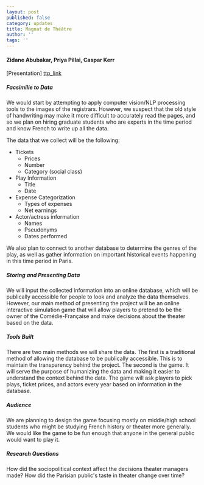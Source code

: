```yaml
---
layout: post
published: false
category: updates
title: Magnat de Théâtre
author: ''
tags: ''
---
```

#### Zidane Abubakar, Priya Pillai, Caspar Kerr

[Presentation] [ttp_link]

[ttp_link]: https://docs.google.com/presentation/d/10SF8kv9Dlyk2DlEJ2dM2owL2le6AXQ5RgAdGGFpvyZo/edit?usp=sharing

##### Facsimilie to Data

We would start by attempting to apply computer vision/NLP processing tools to the images of the registrars. However, we suspect that the old style of handwriting may make it more difficult to accurately read the pages, and so we plan on hiring graduate students who are experts in the time period and know French to write up all the data.

The data that we collect will be the following:

  - Tickets
    - Prices
    - Number
    - Category (social class)
  - Play Information
    - Title
    - Date
  - Expense Categorization
    - Types of expenses
    - Net earnings
  - Actor/actress information
    - Names
    - Pseudonyms
    - Dates performed

We also plan to connect to another database to determine the genres of the play, as well as gather information on important historical events happening in this time period in Paris.

##### Storing and Presenting Data

We will input the collected information into an online database, which will be publically accessible for people to look and analyze the data themselves. However, our main method of presenting the project will be an online interactive simulation game that will allow players to pretend to be the owner of the Comédie-Française and make decisions about the theater based on the data.

##### Tools Built

There are two main methods we will share the data. The first is a traditional method of allowing the database to be publically accessible. This is to maintain the transparency behind the project. The second is the game. It will serve the purpose of humanizing the data and making it easier to understand the context behind the data. The game will ask players to pick plays, ticket prices, and actors every year based on information in the database.

##### Audience

We are planning to design the game focusing mostly on middle/high school students who might be studying French history or theater more generally. We would like the game to be fun enough that anyone in the general public would want to play it.

##### Research Questions

How did the sociopolitical context affect the decisions theater managers made?
How did the Parisian public's taste in theater change over time?

